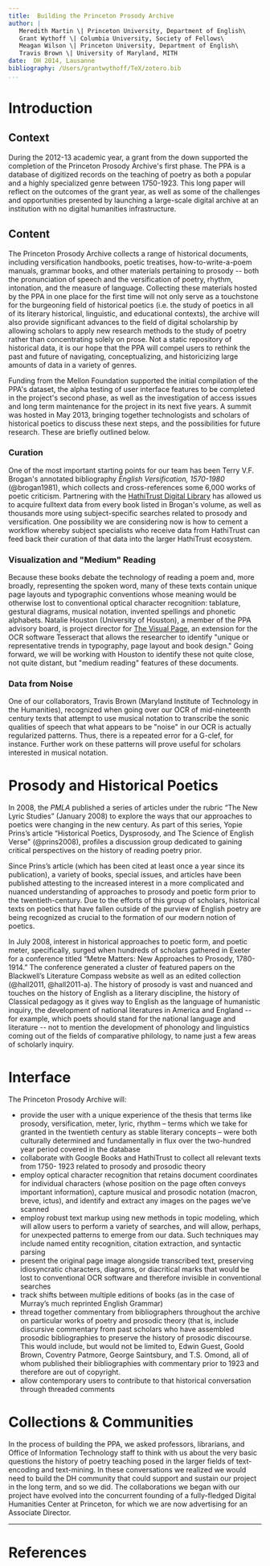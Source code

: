 ```yaml
---
title:  Building the Princeton Prosody Archive
author: |
   Meredith Martin \| Princeton University, Department of English\
   Grant Wythoff \| Columbia University, Society of Fellows\
   Meagan Wilson \| Princeton University, Department of English\
   Travis Brown \| University of Maryland, MITH
date:  DH 2014, Lausanne
bibliography: /Users/grantwythoff/TeX/zotero.bib
...
```


# Introduction

## Context

During the 2012-13 academic year, a grant from the down supported the completion of the Princeton Prosody Archive's first phase.  The PPA is a database of digitized records on the teaching of poetry as both a popular and a highly specialized genre between 1750-1923.   This long paper will reflect on the outcomes of the grant year, as well as some of the challenges and opportunities presented by launching a large-scale digital archive at an institution with no digital humanities infrastructure.

## Content

The Princeton Prosody Archive collects a range of historical documents, including versification handbooks, poetic treatises, how-to-write-a-poem manuals, grammar books, and other materials pertaining to prosody -- both the pronunciation of speech and the versification of poetry, rhythm, intonation, and the measure of language.  Collecting these materials hosted by the PPA in one place for the first time will not only serve as a touchstone for the burgeoning field of historical poetics (i.e. the study of poetics in all of its literary historical, linguistic, and educational contexts), the archive will also provide significant advances to the field of digital scholarship by allowing scholars to apply new research methods to the study of poetry rather than concentrating solely on prose.  Not a static repository of historical data, it is our hope that the PPA will compel users to rethink the past and future of navigating, conceptualizing, and historicizing large amounts of data in a variety of genres.

Funding from the Mellon Foundation supported the initial compilation of the PPA's dataset, the alpha testing of user interface features to be completed in the project's second phase, as well as the investigation of access issues and long term maintenance for the project in its next five years.  A summit was hosted in May 2013, bringing together technologists and scholars of historical poetics to discuss these next steps, and the possibilities for future research.  These are briefly outlined below.

### Curation

One of the most important starting points for our team has been Terry V.F. Brogan's annotated bibliography *English Versification, 1570-1980* (@brogan1981), which collects and cross-references some 6,000 works of poetic criticism.  Partnering with the [HathiTrust Digital Library](http://www.hathitrust.org/) has allowed us to acquire fulltext data from every book listed in Brogan's volume, as well as thousands more using subject-specific searches related to prosody and versification.  One possibility we are considering now is how to cement a workflow whereby subject specialists who receive data from HathiTrust can feed back their curation of that data into the larger HathiTrust ecosystem.

### Visualization and "Medium" Reading

Because these books debate the technology of reading a poem and, more broadly, representing the spoken word, many of these texts contain unique page layouts and typographic conventions whose meaning would be otherwise lost to conventional optical character recognition:  tablature, gestural diagrams, musical notation, invented spellings and phonetic alphabets.  Natalie Houston (University of Houston), a member of the PPA advisory board, is project director for [The Visual Page](http://visualpage.org/), an extension for the OCR software Tesseract that allows the researcher to identify "unique or representative trends in typography, page layout and book design."  Going forward, we will be working with Houston to identify these not quite close, not quite distant, but "medium reading" features of these documents.

### Data from Noise

One of our collaborators, Travis Brown (Maryland Institute of Technology in the Humanities), recognized when going over our OCR of mid-nineteenth century texts that attempt to use musical notation to transcribe the sonic qualities of speech that what appears to be "noise" in our OCR is actually regularized patterns.  Thus, there is a repeated error for a G-clef, for instance.  Further work on these patterns will prove useful for scholars interested in musical notation.

# Prosody and Historical Poetics

In 2008, the *PMLA* published a series of articles under the rubric “The New Lyric Studies” (January 2008) to explore the ways that our approaches to poetics were changing in the new century.  As part of this series, Yopie Prins’s article “Historical Poetics, Dysprosody, and The Science of English Verse" (@prins2008), profiles a discussion group dedicated to gaining critical perspectives on the history of reading poetry prior.

Since Prins’s article (which has been cited at least once a year since its publication), a variety of books, special issues, and articles have been published attesting to the increased interest in a more complicated and nuanced understanding of approaches to prosody and poetic form prior to the twentieth-century. Due to the efforts of this group of scholars, historical texts on poetics that have fallen outside of the purview of English poetry are being recognized as crucial to the formation of our modern notion of poetics.

In July 2008, interest in historical approaches to poetic form, and poetic meter, specifically, surged when hundreds of scholars gathered in Exeter for a conference titled “Metre Matters: New Approaches to Prosody, 1780-1914.”  The conference generated a cluster of featured papers on the Blackwell’s Literature Compass website as well as an edited collection (@hall2011, @hall2011-a).  The history of prosody is vast and nuanced and touches on the history of English as a literary discipline, the history of Classical pedagogy as it gives way to English as the language of humanistic inquiry, the development of national literatures in America and England -- for example, which poets should stand for the national language and literature -- not to mention the development of phonology and linguistics coming out of the fields of comparative philology, to name just a few areas of scholarly inquiry. 

# Interface

The Princeton Prosody Archive will:

- provide the user with a unique experience of the thesis that terms like prosody, versification, meter, lyric, rhythm – terms which we take for granted in the twentieth century as stable literary concepts – were both culturally determined and fundamentally in flux over the two-hundred year period covered in the database
 - collaborate with Google Books and HathiTrust to collect all relevant texts from 1750- 1923 related to prosody and prosodic theory
 - employ optical character recognition that retains document coordinates for individual characters (whose position on the page often conveys important information), capture musical and prosodic notation (macron, breve, ictus), and identify and extract any images on the pages we’ve scanned
 - employ robust text markup using new methods in topic modeling, which will allow users to perform a variety of searches, and will allow, perhaps, for unexpected patterns to emerge from our data. Such techniques may include named entity recognition, citation extraction, and syntactic parsing
 - present the original page image alongside transcribed text, preserving idiosyncratic characters, diagrams, or diacritical marks that would be lost to conventional OCR software and therefore invisible in conventional searches
 - track shifts between multiple editions of books (as in the case of Murray’s much reprinted English Grammar)
- thread together commentary from bibliographers throughout the archive on particular works of poetry and prosodic theory (that is, include discursive commentary from past scholars who have assembled prosodic bibliographies to preserve the history of prosodic discourse. This would include, but would not be limited to, Edwin Guest, Goold Brown, Coventry Patmore, George Saintsbury, and T.S. Omond, all of whom published their bibliographies with commentary prior to 1923 and therefore are out of copyright.
 - allow contemporary users to contribute to that historical conversation through threaded comments

# Collections & Communities

In the process of building the PPA, we asked professors, librarians, and Office of Information Technology staff to think with us about the very basic questions the history of poetry teaching posed in the larger fields of text-encoding and text-mining. In these conversations we realized we would need to build the DH community that could support and sustain our project in the long term, and so we did. The collaborations we began with our project have evolved into the concurrent founding of a fully-fledged Digital Humanities Center at Princeton, for which we are now advertising for an Associate Director. 

* * *

# References